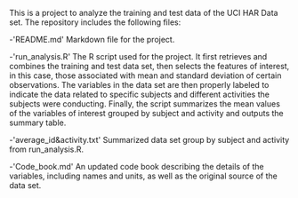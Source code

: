 This is a project to analyze the training and test data of the UCI HAR Data set.
The repository includes the following files:

-'README.md' 
Markdown file for the project.

-'run_analysis.R'
The R script used for the project. It first retrieves and combines the training and test data set, then selects the features of interest, in this case, those associated with mean and standard deviation of certain observations. The variables in the data set are then properly labeled to indicate the data related to specific subjects and different activities the subjects were conducting. Finally, the script summarizes the mean values of the variables of interest grouped by subject and activity and outputs the summary table. 

-'average_id&activity.txt'
Summarized data set group by subject and activity from run_analysis.R.

-'Code_book.md'
An updated code book describing the details of the variables, including names and units, as well as the original source of the data set. 